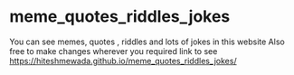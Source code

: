 # meme_quotes_riddles_jokes
You can see memes, quotes , riddles and lots of jokes in this website
Also free to make changes wherever you required 
link to see https://hiteshmewada.github.io/meme_quotes_riddles_jokes/
